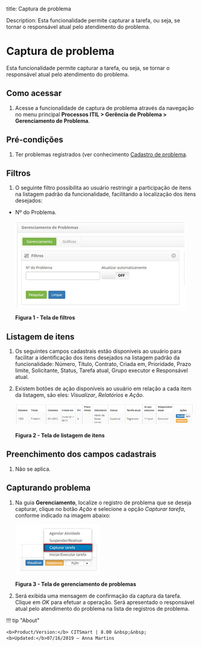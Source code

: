 title: Captura de problema

Description: Esta funcionalidade permite capturar a tarefa, ou seja, se tornar o
responsável atual pelo atendimento do problema.

# Captura de problema

Esta funcionalidade permite capturar a tarefa, ou seja, se tornar o responsável
atual pelo atendimento do problema.

Como acessar
------------

1.  Acesse a funcionalidade de captura de problema através da navegação no menu
    principal **Processos ITIL > Gerência de Problema > Gerenciamento de
    Problema**.

Pré-condições
-------------

1.  Ter problemas registrados (ver conhecimento [Cadastro de
    problema]().

Filtros
-------

1.  O seguinte filtro possibilita ao usuário restringir a participação de itens
    na listagem padrão da funcionalidade, facilitando a localização dos itens
    desejados:

-   Nº do Problema.

    ![Criar](images/capture-1.png)

    **Figura 1 - Tela de filtros**

Listagem de itens
-----------------

1.  Os seguintes campos cadastrais estão disponíveis ao usuário para facilitar a
    identificação dos itens desejados na listagem padrão da
    funcionalidade: Número, Título, Contrato, Criada em, Prioridade, Prazo
    limite, Solicitante, Status, Tarefa atual, Grupo
    executor e Responsável atual.

2.  Existem botões de ação disponíveis ao usuário em relação a cada item da
    listagem, são eles: *Visualizar*, *Relatórios* e *Ação*.

    ![Criar](images/capture-2.png)

    **Figura 2 - Tela de listagem de itens**
    
Preenchimento dos campos cadastrais
-----------------------------------

1.  Não se aplica.

Capturando problema
-------------------

1.  Na guia **Gerenciamento**, localize o registro de problema que se deseja
    capturar, clique no botão *Ação* e selecione a opção *Capturar tarefa*,
    conforme indicado na imagem abaixo:

    ![Criar](images/capture-3.png)

    **Figura 3 - Tela de gerenciamento de problemas**

1.  Será exibida uma mensagem de confirmação da captura da tarefa. Clique
    em *OK* para efetuar a operação. Será apresentado o responsável atual pelo
    atendimento do problema na lista de registros de problema.


!!! tip "About"

    <b>Product/Version:</b> CITSmart | 8.00 &nbsp;&nbsp;
    <b>Updated:</b>07/16/2019 – Anna Martins
